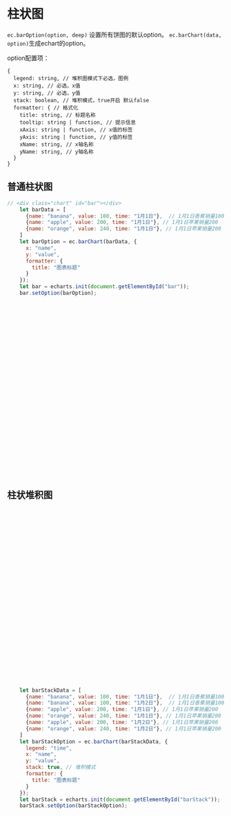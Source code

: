 # 柱状图

`ec.barOption(option, deep)` 设置所有饼图的默认option。 `ec.barChart(data, option)`生成echart的option。

option配置项：
```
{
  legend: string, // 堆积图模式下必选，图例
  x: string, // 必选，x值
  y: string, // 必选，y值
  stack: boolean, // 堆积模式，true开启 默认false
  formatter: { // 格式化
    title: string, // 标题名称
    tooltip: string | function, // 提示信息
    xAxis: string | function, // x值的标签
    yAxis: string | function, // y值的标签
    xName: string, // x轴名称
    yName: string, // y轴名称
  }
}

```

## 普通柱状图
```js
// <div class="chart" id="bar"></div>
    let barData = [
      {name: "banana", value: 100, time: "1月1日"},  // 1月1日香蕉销量100
      {name: "apple", value: 200, time: "1月1日"}, // 1月1日苹果销量200
      {name: "orange", value: 240, time: "1月1日"}, // 1月1日苹果销量200
    ]
    let barOption = ec.barChart(barData, {
      x: "name",
      y: "value",
      formatter: {
        title: "图表标题"
      }
    });
    let bar = echarts.init(document.getElementById("bar"));
    bar.setOption(barOption);

```

<div class="chart" id="bar"></div>

## 柱状堆积图

<div class="chart" id="barStack"></div>

```js
    let barStackData = [
      {name: "banana", value: 100, time: "1月1日"},  // 1月1日香蕉销量100
      {name: "banana", value: 100, time: "1月2日"},  // 1月1日香蕉销量100
      {name: "apple", value: 200, time: "1月1日"}, // 1月1日苹果销量200
      {name: "orange", value: 240, time: "1月1日"}, // 1月1日苹果销量200
      {name: "apple", value: 200, time: "1月2日"}, // 1月1日苹果销量200
      {name: "orange", value: 240, time: "1月2日"}, // 1月1日苹果销量200
    ]
    let barStackOption = ec.barChart(barStackData, {
      legend: "time",
      x: "name",
      y: "value",
      stack: true, // 堆积模式
      formatter: {
        title: "图表标题"
      }
    });
    let barStack = echarts.init(document.getElementById("barStack"));
    barStack.setOption(barStackOption);
```

<script>
import echarts from 'echarts';
export default {
  mounted () {
    let ec = this.$ec

    let barData = [
      {name: "banana", value: 100, time: "1月1日"},  // 1月1日香蕉销量100
      {name: "apple", value: 200, time: "1月1日"}, // 1月1日苹果销量200
      {name: "orange", value: 240, time: "1月1日"}, // 1月1日苹果销量200
    ]
    let barOption = ec.barChart(barData, {
      x: "name",
      y: "value",
      formatter: {
        title: "图表标题"
      }
    });
    let bar = echarts.init(document.getElementById("bar"));
    bar.setOption(barOption);

    let barStackData = [
      {name: "banana", value: 100, time: "1月1日"},  // 1月1日香蕉销量100
      {name: "banana", value: 100, time: "1月2日"},  // 1月1日香蕉销量100
      {name: "apple", value: 200, time: "1月1日"}, // 1月1日苹果销量200
      {name: "orange", value: 240, time: "1月1日"}, // 1月1日苹果销量200
      {name: "apple", value: 200, time: "1月2日"}, // 1月1日苹果销量200
      {name: "orange", value: 240, time: "1月2日"}, // 1月1日苹果销量200
    ]
    let barStackOption = ec.barChart(barStackData, {
      legend: "time",
      x: "name",
      y: "value",
      stack: true,
      formatter: {
        title: "图表标题"
      }
    });
    let barStack = echarts.init(document.getElementById("barStack"));
    barStack.setOption(barStackOption);
  }
}
</script>

<style>
.chart {
  width: 90%;
  height: 400px;
}
</style>